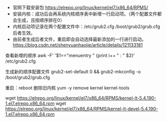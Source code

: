 - 官网下载安装包
https://elrepo.org/linux/kernel/el7/x86_64/RPMS/
- 安装内核：成功后会再系统内核顺序表中新增一行启动项。（两个配置文件都会生成，且按顺序排在0）
- 内核启动项记录在两个配置文件中：/etc/grub2.cfg /boot/grub2/grub.cfg 后者生效。
- 由前者生成后者文件，重启即会自动选择最新添加的一行进行启动。
https://blog.csdn.net/shenyuanhaojie/article/details/121133181

查看新增的顺序
awk -F\' '$1=="menuentry " {print i++ " : " $2}' /etc/grub2.cfg

生成新的顺序配置文件
grub2-set-default 0 && grub2-mkconfig -o /boot/grub2/grub.cfg

重启：reboot
删除旧内核
yum -y remove kernel kernel-tools


wget https://elrepo.org/linux/kernel/el7/x86_64/RPMS/kernel-lt-5.4.190-1.el7.elrepo.x86_64.rpm
wget https://elrepo.org/linux/kernel/el7/x86_64/RPMS/kernel-lt-devel-5.4.190-1.el7.elrepo.x86_64.rpm